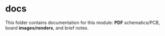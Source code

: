 # docs

This folder contains documentation for this module: **PDF** schematics/PCB, board **images/renders**, and brief notes. 
